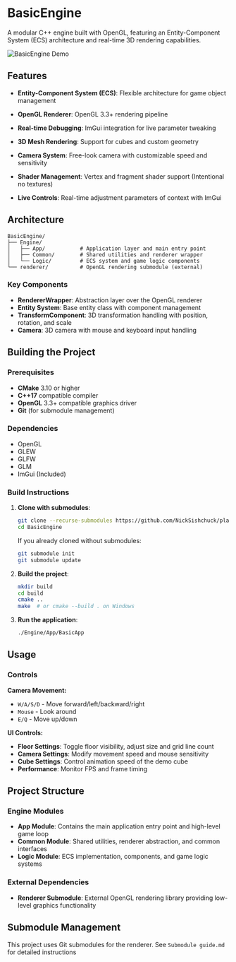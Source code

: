 # BasicEngine

A modular C++ engine built with OpenGL, featuring an Entity-Component System (ECS) architecture and real-time 3D rendering capabilities.

![BasicEngine Demo](https://github.com/user-attachments/assets/ee85d7da-6996-430b-b825-a1198613d134)

## Features

- **Entity-Component System (ECS)**: Flexible architecture for game object management
- **OpenGL Renderer**: OpenGL 3.3+ rendering pipeline
- **Real-time Debugging**: ImGui integration for live parameter tweaking

- **3D Mesh Rendering**: Support for cubes and custom geometry
- **Camera System**: Free-look camera with customizable speed and sensitivity
- **Shader Management**: Vertex and fragment shader support (Intentional no textures)
- **Live Controls**: Real-time adjustment parameters of context with ImGui

## Architecture

```
BasicEngine/
├── Engine/
│   ├── App/           # Application layer and main entry point
│   ├── Common/        # Shared utilities and renderer wrapper
│   └── Logic/         # ECS system and game logic components
└── renderer/          # OpenGL rendering submodule (external)
```

### Key Components

- **RendererWrapper**: Abstraction layer over the OpenGL renderer
- **Entity System**: Base entity class with component management
- **TransformComponent**: 3D transformation handling with position, rotation, and scale
- **Camera**: 3D camera with mouse and keyboard input handling

## Building the Project

### Prerequisites

- **CMake** 3.10 or higher
- **C++17** compatible compiler
- **OpenGL** 3.3+ compatible graphics driver
- **Git** (for submodule management)

### Dependencies
- OpenGL
- GLEW
- GLFW
- GLM
- ImGui (Included)

### Build Instructions

1. **Clone with submodules**:
   ```bash
   git clone --recurse-submodules https://github.com/NickSishchuck/plane-engine
   cd BasicEngine
   ```

   If you already cloned without submodules:
   ```bash
   git submodule init
   git submodule update
   ```

2. **Build the project**:
   ```bash
   mkdir build
   cd build
   cmake ..
   make  # or cmake --build . on Windows
   ```

3. **Run the application**:
   ```bash
   ./Engine/App/BasicApp
   ```

## Usage

### Controls

**Camera Movement:**
- `W/A/S/D` - Move forward/left/backward/right
- `Mouse` - Look around
- `E/Q` - Move up/down

**UI Controls:**
- **Floor Settings**: Toggle floor visibility, adjust size and grid line count
- **Camera Settings**: Modify movement speed and mouse sensitivity
- **Cube Settings**: Control animation speed of the demo cube
- **Performance**: Monitor FPS and frame timing


## Project Structure

### Engine Modules

- **App Module**: Contains the main application entry point and high-level game loop
- **Common Module**: Shared utilities, renderer abstraction, and common interfaces
- **Logic Module**: ECS implementation, components, and game logic systems

### External Dependencies

- **Renderer Submodule**: External OpenGL rendering library providing low-level graphics functionality

## Submodule Management

This project uses Git submodules for the renderer. See `Submodule guide.md` for detailed instructions

